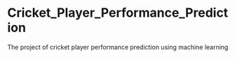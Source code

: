 # Cricket_Player_Performance_Prediction
The project of cricket player performance prediction using machine learning
